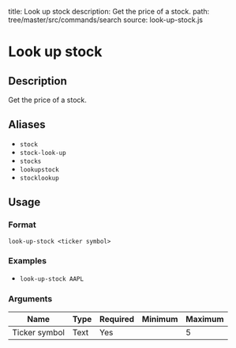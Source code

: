 title: Look up stock
description: Get the price of a stock.
path: tree/master/src/commands/search
source: look-up-stock.js

# Look up stock

## Description

Get the price of a stock.

## Aliases

* `stock`
* `stock-look-up`
* `stocks`
* `lookupstock`
* `stocklookup`

## Usage

### Format

`look-up-stock <ticker symbol>`

### Examples

* `look-up-stock AAPL`

### Arguments

| Name          | Type   | Required | Minimum | Maximum |
|---------------|--------|----------|---------|---------|
| Ticker symbol | Text   | Yes      |         | 5       |

